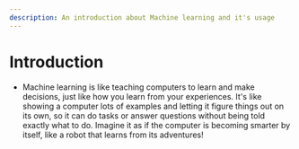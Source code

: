 ```yaml
---
description: An introduction about Machine learning and it's usage
---
```


# Introduction
* Machine learning is like teaching computers to learn and make decisions, just like how you learn from your experiences. It's like showing a computer lots of examples and letting it figure things out on its own, so it can do tasks or answer questions without being told exactly what to do. Imagine it as if the computer is becoming smarter by itself, like a robot that learns from its adventures!
